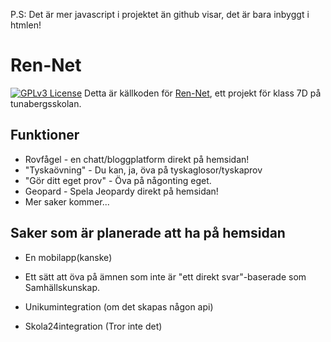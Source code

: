 P.S: Det är mer javascript i projektet än github visar, det är bara inbyggt i htmlen!
# Ren-Net
[![GPLv3 License](https://img.shields.io/badge/License-GPL%20-yellow.svg)](https://opensource.org/licenses/)
Detta är källkoden för [Ren-Net](https://ren-net.net), ett projekt för klass 7D på tunabergsskolan.



## Funktioner

- Rovfågel - en chatt/bloggplatform direkt på hemsidan!
- "Tyskaövning" - Du kan, ja, öva på tyskaglosor/tyskaprov
- "Gör ditt eget prov" - Öva på någonting eget.
- Geopard - Spela Jeopardy direkt på hemsidan!
- Mer saker kommer...






## Saker som är planerade att ha på hemsidan

- En mobilapp(kanske)

- Ett sätt att öva på ämnen som inte är "ett direkt svar"-baserade som Samhällskunskap.
- Unikumintegration (om det skapas någon api)
- Skola24integration (Tror inte det)
